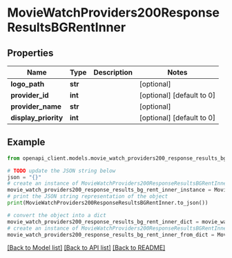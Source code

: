 # MovieWatchProviders200ResponseResultsBGRentInner


## Properties

Name | Type | Description | Notes
------------ | ------------- | ------------- | -------------
**logo_path** | **str** |  | [optional] 
**provider_id** | **int** |  | [optional] [default to 0]
**provider_name** | **str** |  | [optional] 
**display_priority** | **int** |  | [optional] [default to 0]

## Example

```python
from openapi_client.models.movie_watch_providers200_response_results_bg_rent_inner import MovieWatchProviders200ResponseResultsBGRentInner

# TODO update the JSON string below
json = "{}"
# create an instance of MovieWatchProviders200ResponseResultsBGRentInner from a JSON string
movie_watch_providers200_response_results_bg_rent_inner_instance = MovieWatchProviders200ResponseResultsBGRentInner.from_json(json)
# print the JSON string representation of the object
print(MovieWatchProviders200ResponseResultsBGRentInner.to_json())

# convert the object into a dict
movie_watch_providers200_response_results_bg_rent_inner_dict = movie_watch_providers200_response_results_bg_rent_inner_instance.to_dict()
# create an instance of MovieWatchProviders200ResponseResultsBGRentInner from a dict
movie_watch_providers200_response_results_bg_rent_inner_from_dict = MovieWatchProviders200ResponseResultsBGRentInner.from_dict(movie_watch_providers200_response_results_bg_rent_inner_dict)
```
[[Back to Model list]](../README.md#documentation-for-models) [[Back to API list]](../README.md#documentation-for-api-endpoints) [[Back to README]](../README.md)


